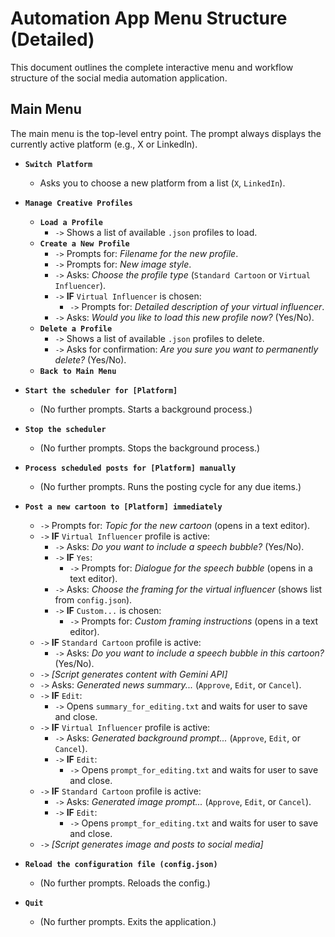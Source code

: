 # Automation App Menu Structure (Detailed)

This document outlines the complete interactive menu and workflow structure of the social media automation application.

## Main Menu

The main menu is the top-level entry point. The prompt always displays the currently active platform (e.g., X or LinkedIn).

-   **`Switch Platform`**
    -   Asks you to choose a new platform from a list (`X`, `LinkedIn`).

-   **`Manage Creative Profiles`**
    -   **`Load a Profile`**
        -   `->` Shows a list of available `.json` profiles to load.
    -   **`Create a New Profile`**
        -   `->` Prompts for: *Filename for the new profile*.
        -   `->` Prompts for: *New image style*.
        -   `->` Asks: *Choose the profile type* (`Standard Cartoon` or `Virtual Influencer`).
        -   `->` **IF** `Virtual Influencer` is chosen:
            -   `->` Prompts for: *Detailed description of your virtual influencer*.
        -   `->` Asks: *Would you like to load this new profile now?* (Yes/No).
    -   **`Delete a Profile`**
        -   `->` Shows a list of available `.json` profiles to delete.
        -   `->` Asks for confirmation: *Are you sure you want to permanently delete?* (Yes/No).
    -   **`Back to Main Menu`**

-   **`Start the scheduler for [Platform]`**
    -   (No further prompts. Starts a background process.)

-   **`Stop the scheduler`**
    -   (No further prompts. Stops the background process.)

-   **`Process scheduled posts for [Platform] manually`**
    -   (No further prompts. Runs the posting cycle for any due items.)

-   **`Post a new cartoon to [Platform] immediately`**
    -   `->` Prompts for: *Topic for the new cartoon* (opens in a text editor).
    -   `->` **IF** `Virtual Influencer` profile is active:
        -   `->` Asks: *Do you want to include a speech bubble?* (Yes/No).
        -   `->` **IF** `Yes`:
            -   `->` Prompts for: *Dialogue for the speech bubble* (opens in a text editor).
        -   `->` Asks: *Choose the framing for the virtual influencer* (shows list from `config.json`).
        -   `->` **IF** `Custom...` is chosen:
            -   `->` Prompts for: *Custom framing instructions* (opens in a text editor).
    -   `->` **IF** `Standard Cartoon` profile is active:
        -   `->` Asks: *Do you want to include a speech bubble in this cartoon?* (Yes/No).
    -   `->` *[Script generates content with Gemini API]*
    -   `->` Asks: *Generated news summary...* (`Approve`, `Edit`, or `Cancel`).
    -   `->` **IF** `Edit`:
        -   `->` Opens `summary_for_editing.txt` and waits for user to save and close.
    -   `->` **IF** `Virtual Influencer` profile is active:
        -   `->` Asks: *Generated background prompt...* (`Approve`, `Edit`, or `Cancel`).
        -   `->` **IF** `Edit`:
            -   `->` Opens `prompt_for_editing.txt` and waits for user to save and close.
    -   `->` **IF** `Standard Cartoon` profile is active:
        -   `->` Asks: *Generated image prompt...* (`Approve`, `Edit`, or `Cancel`).
        -   `->` **IF** `Edit`:
            -   `->` Opens `prompt_for_editing.txt` and waits for user to save and close.
    -   `->` *[Script generates image and posts to social media]*

-   **`Reload the configuration file (config.json)`**
    -   (No further prompts. Reloads the config.)

-   **`Quit`**
    -   (No further prompts. Exits the application.)